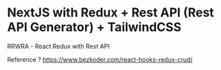 # NextJS with Redux + Rest API (Rest API Generator) + TailwindCSS

RRWRA - React Redux with Rest API

Reference ? 
https://www.bezkoder.com/react-hooks-redux-crud/